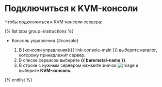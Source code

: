 # Подключиться к KVM-консоли

Чтобы подключиться к KVM-консоли сервера:

{% list tabs group=instructions %}

- Консоль управления {#console}

  1. В [консоли управления]({{ link-console-main }}) выберите каталог, которому принадлежит сервер.
  1. В списке сервисов выберите **{{ baremetal-name }}**.
  1. В строке с нужным сервером нажмите значок ![image](../../../_assets/console-icons/ellipsis.svg) и выберите **KVM-консоль**.

{% endlist %}
